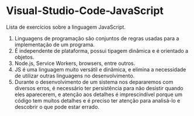 # Visual-Studio-Code-JavaScript
Lista de exercícios sobre a linguagem JavaScript.

1. Linguagens de programação são conjuntos de regras usadas para a implementação de um programa.
2. É independente de plataforma, possui tipagem dinâmica e é orientado a objetos.
3. Node.js, Service Workers, browsers, entre outros.
4. JS é uma linguagem muito versátil e dinâmica, e elimina a necessidade de utilizar outras linguagens no desenvolvimento.
5. Durante o desenvolvimento de um sistema nos depararemos com diversos erros, é necessário ter persistência para não desistir quando eles aparecerem, e atenção aos detalhes é imprescindível porque um código tem muitos detalhes e é preciso ter atenção para analisá-lo e descobrir o que pode estar errado.
